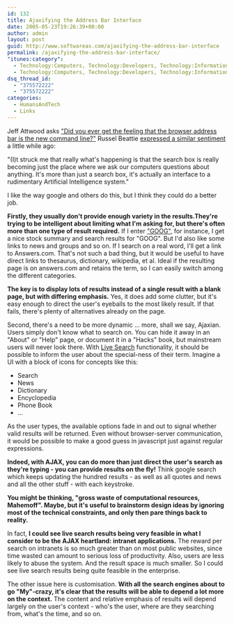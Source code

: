 ```yaml
---
id: 132
title: Ajaxifying the Address Bar Interface
date: 2005-05-23T19:26:39+00:00
author: admin
layout: post
guid: http://www.softwareas.com/ajaxifying-the-address-bar-interface
permalink: /ajaxifying-the-address-bar-interface/
"itunes:category":
  - Technology:Computers, Technology:Developers, Technology:Information
  - Technology:Computers, Technology:Developers, Technology:Information
dsq_thread_id:
  - "375572222"
  - "375572222"
categories:
  - HumansAndTech
  - Links
---
```

Jeff Attwood asks ["Did you ever get the feeling that the browser address bar is the new command line?"](http://www.codinghorror.com/blog/archives/000296.html) Russel Beattie [expressed a similar sentiment](http://www.russellbeattie.com/notebook/1008310.html) a little while ago:

"(I)t struck me that really what's happening is that the search box is really becoming just the place where we ask our computers questions about anything. It's more than just a search box, it's actually an interface to a rudimentary Artificial Intelligence system."

I like the way google and others do this, but I  think they could do a better job.

**Firstly, they usually don't provide enough variety in the results.They're trying to be intelligent about limiting what I'm asking for, but there's often more than one type of result required.** If I enter ["GOOG"](http://www.google.co.uk/search?q=goog), for instance, I get a nice stock summary and search results for "GOOG". But I'd also like some links to news and groups and so on. If I search on a real word, I'll get a link to Answers.com. That's not such a bad thing, but it would be useful to have direct links to thesaurus, dictionary, wikipedia, et al. Ideal if the resulting page is on answers.com and retains the term, so I can easily switch among the different categories.

**The key is to display lots of results instead of a single result with a blank page, but with differing emphasis.** Yes, it does add some clutter, but it's easy enough to direct the user's eyeballs to the most likely result. If that fails, there's plenty of alternatives already on the page.

Second, there's a need to be more dynamic ... more, shall we say, Ajaxian. Users simply don't know what to search on. You can hide it away in an "About" or "Help" page, or document it in a "Hacks" book, but mainstream users will never look there. With [Live Search](http://www.ajaxpatterns.org/index.php?title=LiveSearch&action=edit) functionality, it should be possible to inform the user about the special-ness of their term. Imagine a UI with a block of icons for concepts like this:

- Search
- News
- Dictionary
- Encyclopedia
- Phone Book
- ...

As the user types, the available options fade in and out to signal whether valid results will be returned. Even without browser-server communication, it would be possible to make a good guess in javascript just against regular expressions.

**Indeed, with AJAX, you can do more than just direct the user's search as they're typing - you can provide results on the fly!** Think google search which keeps updating the hundred results - as well as all quotes and news and all the other stuff - with each keystroke.

**You might be thinking, "gross waste of computational resources, Mahemoff". Maybe, but it's useful to brainstorm design ideas by ignoring most of the technical constraints, and only then pare things back to reality.**

In fact, **I could see live search results being very feasible in what I consider to be the AJAX heartland: intranet applications.** The reward per search on intranets is so much greater than on most public websites, since time wasted can amount to serious loss of productivity. Also, users are less likely to abuse the system. And the result space is much smaller. So I could see live search results being quite feasible in the enterprise.

The other issue here is customisation. **With all the search engines about to go "My"-crazy, it's clear that the results will be able to depend a lot more on the context.** The content and relative emphasis of results will depend largely on the user's context - who's the user, where are they searching from, what's the time, and so on.